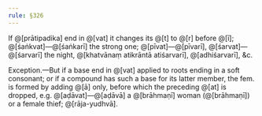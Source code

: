 ```yaml
---
rule: §326
---
```


If @[prātipadika] end in @[vat] it changes its @[t] to @[r] before @[ī]; @[śaṅkvat]—@[śaṅkarī] the strong one; @[pīvat]—@[pīvarī], @[śarvat]—@[śarvarī] the night, @[khatvānaṃ atikrāntā atiśarvarī], @[adhiśarvarī], &c.

Exception.—But if a base end in @[vat] applied to roots ending in a soft consonant; or if a compound has such a base for its latter member, the fem. is formed by adding @[ā] only, before which the preceding @[at] is dropped, e.g. @[aḍāvat]—@[aḍāvā] a @[brāhmaṇī] woman (@[brāhmaṇī]) or a female thief; @[rāja-yudhvā].